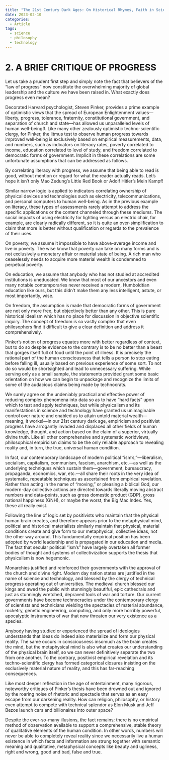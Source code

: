 ```yaml
---
title: "The 21st Century Dark Ages: On Historical Rhymes, Faith in Science & The Limits of Technicians - Part 2"
date: 2023-02-10
categories:
  - Article
tags:
  - science
  - philosophy
  - technology
---
```


# 2. A BRIEF CRITIQUE OF PROGRESS

Let us take a prudent first step and simply note the fact that believers of the “law of progress” now constitute the overwhelming majority of global leadership and the culture we have been raised in. What exactly does progress even mean?  

Decorated Harvard psychologist, Steven Pinker, provides a prime example of optimistic views that the spread of European Enlightenment values—liberty, progress, tolerance, fraternity, constitutional government, and separation of church and state—has allowed us unparalleled levels of human well-being3. Like many other zealously optimistic techno-scientific clergy, for Pinker, the litmus test to observe human progress towards improved well-being is exclusively based on empirical measurements, data, and numbers, such as indicators on literacy rates, poverty correlated to income, education correlated to level of study, and freedom correlated to democratic forms of government. Implicit in these correlations are some unfortunate assumptions that can be addressed as follows.  

By correlating literacy with progress, we assume that being able to read is good, without mention or regard for what the reader actually reads. Let’s hope it isn’t only Mao Zedung’s Little Red Book or Adolf Hitler’s Mein Kampf!  

Similar narrow logic is applied to indicators correlating ownership of physical devices and technologies such as electricity, telecommunications, and personal computers to human well-being. As in the previous example on literacy, these types of assessments rarely attempt to address the specific applications or the content channeled through these mediums. The social impacts of using electricity for lighting versus an electric chair, for example, are clearly radically different, so it is quite an over-simplification to claim that more is better without qualification or regards to the prevalence of their uses.  

On poverty, we assume it impossible to have above-average income and live in poverty. The wise know that poverty can take on many forms and is not exclusively a monetary affair or material state of being. A rich man who ceaselessly needs to acquire more material wealth is condemned to perpetual poverty.  

On education, we assume that anybody who has not studied at accredited institutions is uneducated. We know that most of our ancestors and even many notable contemporaries never received a modern, Humboldtian education like ours, but this didn’t make them any less intelligent, astute, or most importantly, wise.  

On freedom, the assumption is made that democratic forms of government are not only more free, but objectively better than any other. This is pure historical idealism which has no place for discussion in objective scientific inquiry. The concept of freedom is so vastly complex that even philosophers find it difficult to give a clear definition and address it comprehensively.  

Pinker’s notion of progress equates more with better regardless of context, but to do so despite evidence to the contrary is to be no better than a beast that gorges itself full of food until the point of illness. It is precisely the rational part of the human consciousness that tells a person to stop eating before falling ill, usually based on previous experience of some sort. To not do so would be shortsighted and lead to unnecessary suffering. While serving only as a small sample, the statements provided grant some basic orientation on how we can begin to unpackage and recognize the limits of some of the audacious claims being made by technocrats.  

We surely agree on the undeniably practical and effective power of reducing complex phenomena into data so as to have “hard facts” upon which to test and apply techniques, but while physicalism and its manifestations in science and technology have granted us unimaginable control over nature and enabled us to attain untold material wealth—meaning, it works!—in our 21st century dark age, empiricism and positivist progress have arrogantly invaded and displaced all other fields of human knowledge, thought, and action based on the claim of a superior, virtually divine truth. Like all other comprehensive and systematic worldviews, philosophical empiricism claims to be the only reliable approach to revealing reality and, in turn, the true, universal human condition.  

In fact, our contemporary landscape of modern political “ism’s,”—liberalism, socialism, capitalism, communism, fascism, anarchism, etc.—as well as the underlying techniques which sustain them—government, bureaucracy, propaganda, economics, war, etc.—all share their roots in the very idea of systematic, repeatable techniques as ascertained from empirical revelation. Rather than acting in the name of “moving,” or pleasing a biblical God, our modern-day collective actions are directed towards literally moving abstract numbers and data-points, such as gross domestic product (GDP), gross national happiness (GNH), or maybe the worst, the Big Mac Index. Yes, these all really exist.  

Following the line of logic set by positivists who maintain that the physical human brain creates, and therefore appears prior to the metaphysical mind, political and historical materialists similarly maintain that physical, material conditions create and give form to our metaphysical, collective ideas, not the other way around. This fundamentally empirical position has been adopted by world leadership and is propagated in our education and media. The fact that secular political “ism’s” have largely overtaken all former bodies of thought and systems of collectivization supports the thesis that physicalism is now hegemonic.  

Monarchies justified and reinforced their governments with the approval of the church and divine right. Modern day nation states are justified in the name of science and technology, and blessed by the clergy of technical progress operating out of universities. The medieval church blessed our kings and awed the public with stunningly beautiful, epic cathedrals and just as stunningly wretched, depraved tools of war and torture. Our current governments have become technocracies under the contemporary clergy of scientists and technicians wielding the spectacles of material abundance, rocketry, genetic engineering, computing, and only more horribly powerful, apocalyptic instruments of war that now threaten our very existence as a species.  

Anybody having studied or experienced the spread of ideologies understands that ideas do indeed also materialize and form our physical reality. The same occurs in consciousness insomuch as the brain creates the mind, but the metaphysical mind is also what creates our understanding of the physical brain itself, so we can never definitively separate the two from one another. To the contrary, positivist empirical revelation and its techno-scientific clergy has formed categorical closures insisting on the exclusively material nature of reality, and this has far-reaching consequences.  

Like most deeper reflection in the age of entertainment, many rigorous, noteworthy critiques of Pinker’s thesis have been drowned out and ignored by the roaring noise of rhetoric and spectacle that serves as an easy escape from our darkening reality. How can religion, philosophy, or history even attempt to compete with technical splendor as Elon Musk and Jeff Bezos launch cars and billionaires into outer space?  

Despite the ever-so-many illusions, the fact remains; there is no empirical method of observation available to support a comprehensive, stable theory of qualitative elements of the human condition. In other words, numbers will never be able to completely reveal reality since we necessarily live a human existence in which facts and information are strung together with semantic meaning and qualitative, metaphysical concepts like beauty and ugliness, right and wrong, good and bad, false and true.  

